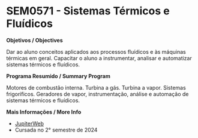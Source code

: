 # SEM0571 - Sistemas Térmicos e Fluídicos

**Objetivos / Objectives**

Dar ao aluno conceitos aplicados aos processos fluídicos e às máquinas térmicas em geral. Capacitar o aluno a instrumentar, analisar e automatizar sistemas térmicos e fluídicos.

**Programa Resumido / Summary Program**

Motores de combustão interna. Turbina a gás. Turbina a vapor. Sistemas frigoríficos. Geradores de vapor, instrumentação, análise e automação de sistemas térmicos e fluídicos.

**Mais Informações / More Info**

- [JupiterWeb](https://uspdigital.usp.br/jupiterweb/obterDisciplina?nomdis=&sgldis=SEM0571)
- Cursada no 2° semestre de 2024
